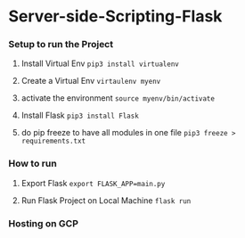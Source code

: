 # Server-side-Scripting-Flask

### Setup to run the Project

1. Install Virtual Env
`pip3 install virtualenv`

2. Create a Virtual Env
`virtaulenv myenv`

3. activate the environment
`source myenv/bin/activate`

4. Install Flask
`pip3 install Flask`

5. do pip freeze to have all modules in one file
`pip3 freeze > requirements.txt`

### How to run
1. Export Flask
`export FLASK_APP=main.py`

2. Run Flask Project on Local Machine
`flask run`

### Hosting on GCP